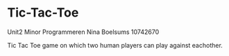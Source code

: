# Tic-Tac-Toe
Unit2 Minor Programmeren
Nina Boelsums 10742670

Tic Tac Toe game on which two human players can play against eachother.
